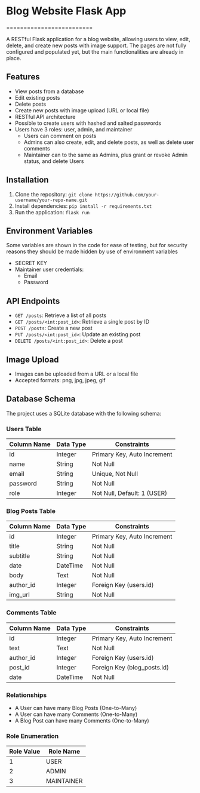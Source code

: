 # Blog Website Flask App
=========================

A RESTful Flask application for a blog website, allowing users to view, edit, delete, and create new posts with image support.
The pages are not fully configured and populated yet, but the main functionalities are already in place.

## Features

* View posts from a database
* Edit existing posts
* Delete posts
* Create new posts with image upload (URL or local file)
* RESTful API architecture
* Possible to create users with hashed and salted passwords
* Users have 3 roles: user, admin, and maintainer
  	+ Users can comment on posts
  	+ Admins can also create, edit, and delete posts, as well as delete user comments
  	+ Maintainer can to the same as Admins, plus grant or revoke Admin status, and delete Users
  

## Installation

1. Clone the repository: `git clone https://github.com/your-username/your-repo-name.git`
2. Install dependencies: `pip install -r requirements.txt`
3. Run the application: `flask run`

## Environment Variables
Some variables are shown in the code for ease of testing, but for security reasons they should be made hidden by use of environment variables
* SECRET KEY
* Maintainer user credentials:
    + Email
    + Password

## API Endpoints

* `GET /posts`: Retrieve a list of all posts
* `GET /posts/<int:post_id>`: Retrieve a single post by ID
* `POST /posts`: Create a new post
* `PUT /posts/<int:post_id>`: Update an existing post
* `DELETE /posts/<int:post_id>`: Delete a post

## Image Upload

* Images can be uploaded from a URL or a local file
* Accepted formats: png, jpg, jpeg, gif

## Database Schema

The project uses a SQLite database with the following schema:

### Users Table

| Column Name | Data Type | Constraints |
|-------------|-----------|-------------|
| id          | Integer   | Primary Key, Auto Increment |
| name        | String    | Not Null |
| email       | String    | Unique, Not Null |
| password    | String    | Not Null |
| role        | Integer   | Not Null, Default: 1 (USER) |

### Blog Posts Table

| Column Name | Data Type | Constraints |
|-------------|-----------|-------------|
| id          | Integer   | Primary Key, Auto Increment |
| title       | String    | Not Null |
| subtitle    | String    | Not Null |
| date        | DateTime  | Not Null |
| body        | Text      | Not Null |
| author_id   | Integer   | Foreign Key (users.id) |
| img_url     | String    | Not Null |

### Comments Table

| Column Name | Data Type | Constraints |
|-------------|-----------|-------------|
| id          | Integer   | Primary Key, Auto Increment |
| text        | Text      | Not Null |
| author_id   | Integer   | Foreign Key (users.id) |
| post_id     | Integer   | Foreign Key (blog_posts.id) |
| date        | DateTime  | Not Null |

### Relationships

- A User can have many Blog Posts (One-to-Many)
- A User can have many Comments (One-to-Many)
- A Blog Post can have many Comments (One-to-Many)

### Role Enumeration

| Role Value | Role Name  |
|------------|------------|
| 1          | USER       |
| 2          | ADMIN      |
| 3          | MAINTAINER |

